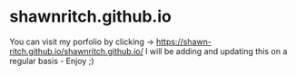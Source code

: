 # shawnritch.github.io
You can visit my porfolio by clicking -> https://shawn-ritch.github.io/shawnritch.github.io/
I will be adding and updating this on a regular basis - Enjoy ;)
